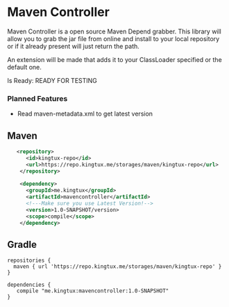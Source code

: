 # Maven Controller
Maven Controller is a open source Maven Depend grabber. This library will allow you to grab the jar file from online and install to your local repository or if it already present will just return the path.

An extension will be made that adds it to your ClassLoader specified or the default one.


Is Ready: READY FOR TESTING

### Planned Features 
* Read maven-metadata.xml to get latest version

## Maven
```xml
   <repository>
      <id>kingtux-repo</id>
      <url>https://repo.kingtux.me/storages/maven/kingtux-repo</url>
    </repository>
    
    <dependency>
      <groupId>me.kingtux</groupId>
      <artifactId>mavencontroller</artifactId>
      <!---Make sure you use Latest Version!-->
      <version>1.0-SNAPSHOT/version>
      <scope>compile</scope>
    </dependency>
```
## Gradle
```
repositories {
  maven { url 'https://repo.kingtux.me/storages/maven/kingtux-repo' }
}

dependencies {
   compile "me.kingtux:mavencontroller:1.0-SNAPSHOT"
}
```